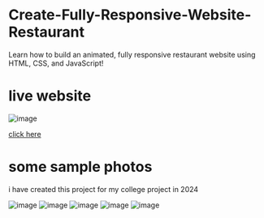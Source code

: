 # Create-Fully-Responsive-Website-Restaurant
Learn how to build an animated, fully responsive restaurant website using HTML, CSS, and JavaScript!

# live website 
![image](https://github.com/user-attachments/assets/9388f247-ed77-49c2-b3f7-2c3b4ad54d05)


[click here](https://ayush-phadatare.github.io/Responsive-Website-Restaurant.github.io/)


# some sample photos 
i have created this project for my college project in 2024

![image](https://github.com/user-attachments/assets/b49dc8b4-0b9e-4d23-bc19-6be52e90b5b3)
![image](https://github.com/user-attachments/assets/391ffdf9-de51-47bf-8f1d-cb4736b081c7)
![image](https://github.com/user-attachments/assets/9fb08482-37c8-4308-9fa3-a53e72477860)
![image](https://github.com/user-attachments/assets/1a7ff118-06c6-40c3-a64b-c584b10b132b)
![image](https://github.com/user-attachments/assets/abcb5c11-a909-4678-b6ab-4ab5080ff9a7)

